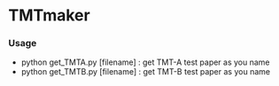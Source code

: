 # TMTmaker
### Usage
- python get_TMTA.py [filename] : get TMT-A test paper as you name
- python get_TMTB.py [filename] : get TMT-B test paper as you name
